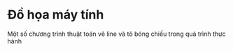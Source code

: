 # Đồ họa máy tính
Một số chương trình thuật toán vẽ line và tô bóng chiếu trong quá trình thực hành
